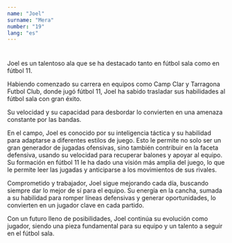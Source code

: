 ```yaml
---
name: "Joel"
surname: "Mera"
number: "19"
lang: "es"
---
```


#

Joel es un talentoso ala que se ha destacado tanto en fútbol sala como en fútbol 11.

Habiendo comenzado su carrera en equipos como Camp Clar y Tarragona Futbol Club, donde jugó fútbol 11, Joel ha sabido trasladar sus habilidades al fútbol sala con gran éxito.

Su velocidad y su capacidad para desbordar lo convierten en una amenaza constante por las bandas.

En el campo, Joel es conocido por su inteligencia táctica y su habilidad para adaptarse a diferentes estilos de juego. Esto le permite no solo ser un gran generador de jugadas ofensivas, sino también contribuir en la faceta defensiva, usando su velocidad para recuperar balones y apoyar al equipo. Su formación en fútbol 11 le ha dado una visión más amplia del juego, lo que le permite leer las jugadas y anticiparse a los movimientos de sus rivales.

Comprometido y trabajador, Joel sigue mejorando cada día, buscando siempre dar lo mejor de sí para el equipo. Su energía en la cancha, sumada a su habilidad para romper líneas defensivas y generar oportunidades, lo convierten en un jugador clave en cada partido.

Con un futuro lleno de posibilidades, Joel continúa su evolución como jugador, siendo una pieza fundamental para su equipo y un talento a seguir en el fútbol sala.
